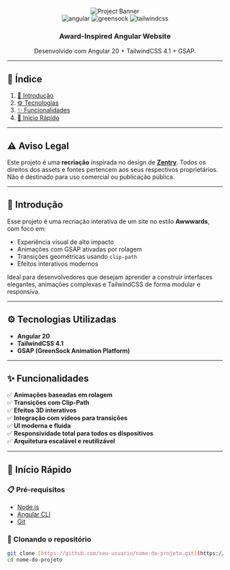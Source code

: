 <div align="center">
  <br /> 
    <img src="https://github.com/user-attachments/assets/ab600f24-f4d9-4cef-8f1e-3fd9194afb30" alt="Project Banner">
  <br />

  <div>
    <img src="https://img.shields.io/badge/-Angular_20-black?style=for-the-badge&logo=angular&color=dd0031" alt="angular" />
    <img src="https://img.shields.io/badge/-GSAP-black?style=for-the-badge&logo=greensock&color=88CE02" alt="greensock" />
    <img src="https://img.shields.io/badge/-Tailwind_CSS-06B6D4?style=for-the-badge&logo=tailwindcss&logoColor=white" alt="tailwindcss" />
  </div>

  <h3 align="center">Award-Inspired Angular Website</h3>

  <div align="center">
    Desenvolvido com Angular 20 + TailwindCSS 4.1 + GSAP.
  </div>
</div>

---

## 📌 Índice

1. [🧠 Introdução](#introducao)
2. [⚙️ Tecnologias](#tecnologias)
3. [✨ Funcionalidades](#funcionalidades)
4. [🚀 Início Rápido](#inicio-rapido)

---

## ⚠️ Aviso Legal

Este projeto é uma **recriação** inspirada no design de **[Zentry](https://zentry.com/)**. Todos os direitos dos assets e fontes pertencem aos seus respectivos proprietários. Não é destinado para uso comercial ou publicação pública.

---

## 🧠 <a name="introducao">Introdução</a>

Esse projeto é uma recriação interativa de um site no estilo **Awwwards**, com foco em:

- Experiência visual de alto impacto
- Animações com GSAP ativadas por rolagem
- Transições geométricas usando `clip-path`
- Efeitos interativos modernos

Ideal para desenvolvedores que desejam aprender a construir interfaces elegantes, animações complexas e TailwindCSS de forma modular e responsiva.

---

## ⚙️ <a name="tecnologias">Tecnologias Utilizadas</a>

- **Angular 20**
- **TailwindCSS 4.1**
- **GSAP (GreenSock Animation Platform)**

---

## ✨ <a name="funcionalidades">Funcionalidades</a>

✅ **Animações baseadas em rolagem**  
✅ **Transições com Clip-Path**  
✅ **Efeitos 3D interativos**  
✅ **Integração com vídeos para transições**  
✅ **UI moderna e fluida**  
✅ **Responsividade total para todos os dispositivos**  
✅ **Arquitetura escalável e reutilizável**

---

## 🤸 <a name="inicio-rapido">Início Rápido</a>

### 📋 Pré-requisitos

- [Node.js](https://nodejs.org/)
- [Angular CLI](https://angular.io/cli)
- [Git](https://git-scm.com/)

### 🔧 Clonando o repositório

```bash
git clone [https://github.com/seu-usuario/nome-do-projeto.git](https://github.com/Rafael01Gx/gsap_Awwwards)
cd nome-do-projeto
